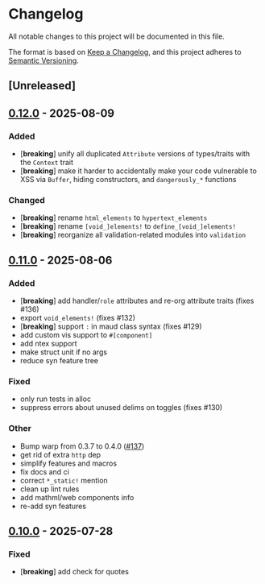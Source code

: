 # Changelog

All notable changes to this project will be documented in this file.

The format is based on [Keep a Changelog](https://keepachangelog.com/en/1.0.0/),
and this project adheres to [Semantic Versioning](https://semver.org/spec/v2.0.0.html).

## [Unreleased]

## [0.12.0](https://github.com/vidhanio/hypertext/compare/hypertext-v0.11.0...hypertext-v0.12.0) - 2025-08-09

### Added

- [**breaking**] unify all duplicated `Attribute` versions of types/traits with the `Context` trait
- [**breaking**] make it harder to accidentally make your code vulnerable to XSS via `Buffer`, hiding
  constructors, and `dangerously_*` functions

### Changed

- [**breaking**] rename `html_elements` to `hypertext_elements`
- [**breaking**] rename `[void_]elements!` to `define_[void_]elements!`
- [**breaking**] reorganize all validation-related modules into `validation`

## [0.11.0](https://github.com/vidhanio/hypertext/compare/hypertext-v0.10.0...hypertext-v0.11.0) - 2025-08-06

### Added

- [**breaking**] add handler/`role` attributes and re-org attribute traits (fixes #136)
- export `void_elements!` (fixes #132)
- [**breaking**] support `:` in maud class syntax (fixes #129)
- add custom vis support to `#[component]`
- add ntex support
- make struct unit if no args
- reduce syn feature tree

### Fixed

- only run tests in alloc
- suppress errors about unused delims on toggles (fixes #130)

### Other

- Bump warp from 0.3.7 to 0.4.0 ([#137](https://github.com/vidhanio/hypertext/pull/137))
- get rid of extra `http` dep
- simplify features and macros
- fix docs and ci
- correct `*_static!` mention
- clean up lint rules
- add mathml/web components info
- re-add syn features

## [0.10.0](https://github.com/vidhanio/hypertext/compare/hypertext-v0.9.0...hypertext-v0.10.0) - 2025-07-28

### Fixed

- [**breaking**] add check for quotes
